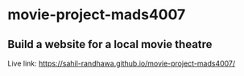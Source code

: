# movie-project-mads4007

## Build a website for a local movie theatre

Live link: https://sahil-randhawa.github.io/movie-project-mads4007/
